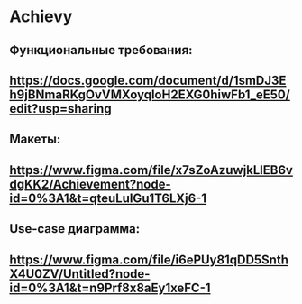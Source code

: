 # Achievy
## Функциональные требования:
## https://docs.google.com/document/d/1smDJ3Eh9jBNmaRKgOvVMXoyqloH2EXG0hiwFb1_eE50/edit?usp=sharing
## Макеты:
## https://www.figma.com/file/x7sZoAzuwjkLlEB6vdgKK2/Achievement?node-id=0%3A1&t=qteuLuIGu1T6LXj6-1
## Use-case диаграмма:
## https://www.figma.com/file/i6ePUy81qDD5SnthX4U0ZV/Untitled?node-id=0%3A1&t=n9Prf8x8aEy1xeFC-1
